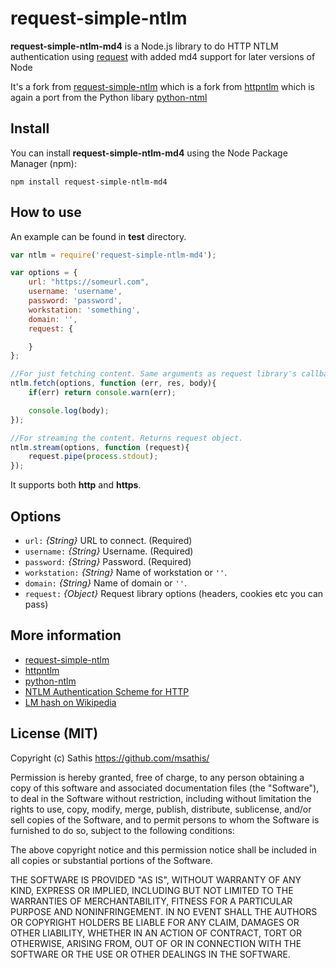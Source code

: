 # request-simple-ntlm

__request-simple-ntlm-md4__ is a Node.js library to do HTTP NTLM authentication using [request](https://github.com/request/request) with added md4 support for later versions of Node

It's a fork from [request-simple-ntlm](https://github.com/msathis/request-simple-ntlm) which is a fork from [httpntlm](https://github.com/SamDecrock/node-http-ntlm) which is again a port from the Python libary [python-ntml](https://code.google.com/p/python-ntlm/)

## Install

You can install __request-simple-ntlm-md4__ using the Node Package Manager (npm):

    npm install request-simple-ntlm-md4

## How to use

An example can be found in __test__ directory.

```js
var ntlm = require('request-simple-ntlm-md4');

var options = {
    url: "https://someurl.com",
    username: 'username',
    password: 'password',
    workstation: 'something',
    domain: '',
    request: {

    }
};

//For just fetching content. Same arguments as request library's callback method.
ntlm.fetch(options, function (err, res, body){
    if(err) return console.warn(err);

    console.log(body);
});

//For streaming the content. Returns request object.
ntlm.stream(options, function (request){
    request.pipe(process.stdout);
});
```

It supports both __http__ and __https__.

## Options

- `url:`      _{String}_   URL to connect. (Required)
- `username:` _{String}_   Username. (Required)
- `password:` _{String}_   Password. (Required)
- `workstation:` _{String}_ Name of workstation or `''`.
- `domain:`   _{String}_   Name of domain or `''`.
- `request:` _{Object}_    Request library options (headers, cookies etc you can pass) 


## More information
* [request-simple-ntlm](https://github.com/msathis/request-simple-ntlm)
* [httpntlm](https://github.com/SamDecrock/node-http-ntlm)
* [python-ntlm](https://code.google.com/p/python-ntlm/)
* [NTLM Authentication Scheme for HTTP](http://www.innovation.ch/personal/ronald/ntlm.html)
* [LM hash on Wikipedia](http://en.wikipedia.org/wiki/LM_hash)


## License (MIT)

Copyright (c) Sathis <https://github.com/msathis/>

Permission is hereby granted, free of charge, to any person obtaining a copy
of this software and associated documentation files (the "Software"), to deal
in the Software without restriction, including without limitation the rights
to use, copy, modify, merge, publish, distribute, sublicense, and/or sell
copies of the Software, and to permit persons to whom the Software is
furnished to do so, subject to the following conditions:

The above copyright notice and this permission notice shall be included in
all copies or substantial portions of the Software.

THE SOFTWARE IS PROVIDED "AS IS", WITHOUT WARRANTY OF ANY KIND, EXPRESS OR
IMPLIED, INCLUDING BUT NOT LIMITED TO THE WARRANTIES OF MERCHANTABILITY,
FITNESS FOR A PARTICULAR PURPOSE AND NONINFRINGEMENT. IN NO EVENT SHALL THE
AUTHORS OR COPYRIGHT HOLDERS BE LIABLE FOR ANY CLAIM, DAMAGES OR OTHER
LIABILITY, WHETHER IN AN ACTION OF CONTRACT, TORT OR OTHERWISE, ARISING FROM,
OUT OF OR IN CONNECTION WITH THE SOFTWARE OR THE USE OR OTHER DEALINGS IN
THE SOFTWARE.
